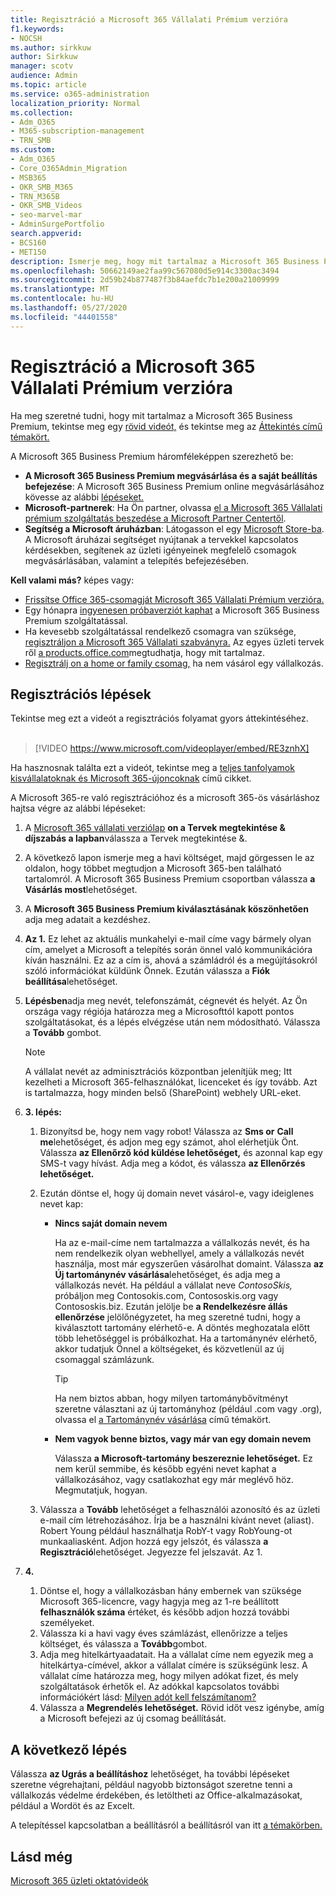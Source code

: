 ```yaml
---
title: Regisztráció a Microsoft 365 Vállalati Prémium verzióra
f1.keywords:
- NOCSH
ms.author: sirkkuw
author: Sirkkuw
manager: scotv
audience: Admin
ms.topic: article
ms.service: o365-administration
localization_priority: Normal
ms.collection:
- Adm_O365
- M365-subscription-management
- TRN_SMB
ms.custom:
- Adm_O365
- Core_O365Admin_Migration
- MSB365
- OKR_SMB_M365
- TRN_M365B
- OKR_SMB_Videos
- seo-marvel-mar
- AdminSurgePortfolio
search.appverid:
- BCS160
- MET150
description: Ismerje meg, hogy mit tartalmaz a Microsoft 365 Business Premium, és részletes útmutatást kaphat a Microsoft 365 Business Premium szolgáltatásra való regisztrációhoz.
ms.openlocfilehash: 50662149ae2faa99c567080d5e914c3300ac3494
ms.sourcegitcommit: 2d59b24b877487f3b84aefdc7b1e200a21009999
ms.translationtype: MT
ms.contentlocale: hu-HU
ms.lasthandoff: 05/27/2020
ms.locfileid: "44401558"
---
```

# <a name="sign-up-for-microsoft-365-business-premium"></a>Regisztráció a Microsoft 365 Vállalati Prémium verzióra

Ha meg szeretné tudni, hogy mit tartalmaz a Microsoft 365 Business Premium, tekintse meg egy [rövid videót,](https://go.microsoft.com/fwlink/?linkid=2109651) és tekintse meg az [Áttekintés című témakört.](microsoft-365-business-overview.md)

A Microsoft 365 Business Premium háromféleképpen szerezhető be:
- **A Microsoft 365 Business Premium megvásárlása és a saját beállítás befejezése**: A Microsoft 365 Business Premium online megvásárlásához kövesse az alábbi [lépéseket.](#sign-up-steps)
- **Microsoft-partnerek**: Ha Ön partner, olvassa [el a Microsoft 365 Vállalati prémium szolgáltatás beszedése a Microsoft Partner Centertől](get-microsoft-365-business.md).
- **Segítség a Microsoft áruházban**: Látogasson el egy [Microsoft Store-ba](https://go.microsoft.com/fwlink/?linkid=2109652). A Microsoft áruházai segítséget nyújtanak a tervekkel kapcsolatos kérdésekben, segítenek az üzleti igényeinek megfelelő csomagok megvásárlásában, valamint a telepítés befejezésében.

**Kell valami más?** képes vagy:
- [Frissítse Office 365-csomagját Microsoft 365 Vállalati Prémium verzióra.](migrate-to-microsoft-365-business.md)
- Egy hónapra [ingyenesen próbaverziót kaphat](https://go.microsoft.com/fwlink/p/?linkid=2102309) a Microsoft 365 Business Premium szolgáltatással.
- Ha kevesebb szolgáltatással rendelkező csomagra van szüksége, [regisztráljon a Microsoft 365 Vállalati szabványra.](https://go.microsoft.com/fwlink/p/?LinkID=510935) Az egyes üzleti tervek ről [a products.office.com](https://go.microsoft.com/fwlink/?linkid=2109397)megtudhatja, hogy mit tartalmaz.
- [Regisztrálj on a home or family csomag,](https://go.microsoft.com/fwlink/?linkid=2109398) ha nem vásárol egy vállalkozás. 

## <a name="sign-up-steps"></a>Regisztrációs lépések

Tekintse meg ezt a videót a regisztrációs folyamat gyors áttekintéséhez.<br><br>

> [!VIDEO https://www.microsoft.com/videoplayer/embed/RE3znhX] 

Ha hasznosnak találta ezt a videót, tekintse meg a [teljes tanfolyamok kisvállalatoknak és Microsoft 365-újoncoknak](https://support.office.com/article/6ab4bbcd-79cf-4000-a0bd-d42ce4d12816) című cikket.

A Microsoft 365-re való regisztrációhoz és a microsoft 365-ös vásárláshoz hajtsa végre az alábbi lépéseket:

1. A [Microsoft 365 vállalati verziólap](https://go.microsoft.com/fwlink/?linkid=2109654) **on a Tervek megtekintése & díjszabás a lapban**válassza a Tervek megtekintése &. 
2. A következő lapon ismerje meg a havi költséget, majd görgessen le az oldalon, hogy többet megtudjon a Microsoft 365-ben található tartalomról. A Microsoft 365 Business Premium csoportban válassza **a Vásárlás most**lehetőséget.
3. A **Microsoft 365 Business Premium kiválasztásának köszönhetően** adja meg adatait a kezdéshez.
4. **Az 1.** Ez lehet az aktuális munkahelyi e-mail címe vagy bármely olyan cím, amelyet a Microsoft a telepítés során önnel való kommunikációra kíván használni. Ez az a cím is, ahová a számládról és a megújításokról szóló információkat küldünk Önnek. Ezután válassza a **Fiók beállítása**lehetőséget.
5. **Lépésben**adja meg nevét, telefonszámát, cégnevét és helyét. Az Ön országa vagy régiója határozza meg a Microsofttól kapott pontos szolgáltatásokat, és a lépés elvégzése után nem módosítható. Válassza a **Tovább** gombot.
    > [!NOTE]
    > A vállalat nevét az adminisztrációs központban jelenítjük meg; Itt kezelheti a Microsoft 365-felhasználókat, licenceket és így tovább. Azt is tartalmazza, hogy minden belső (SharePoint) webhely URL-eket.
6. **3. lépés:**

    1. Bizonyítsd be, hogy nem vagy robot! Válassza az **Sms or** **Call me**lehetőséget, és adjon meg egy számot, ahol elérhetjük Önt. Válassza **az Ellenőrző kód küldése lehetőséget,** és azonnal kap egy SMS-t vagy hívást. Adja meg a kódot, és válassza **az Ellenőrzés lehetőséget.**
    2. Ezután döntse el, hogy új domain nevet vásárol-e, vagy ideiglenes nevet kap:

        - **Nincs saját domain nevem** 
        
            Ha az e-mail-címe nem tartalmazza a vállalkozás nevét, és ha nem rendelkezik olyan webhellyel, amely a vállalkozás nevét használja, most már egyszerűen vásárolhat domaint. Válassza **az Új tartománynév vásárlása**lehetőséget, és adja meg a vállalkozás nevét. Ha például a vállalat neve *ContosoSkis,* próbáljon meg Contosokis.com, Contososkis.org vagy Contososkis.biz. Ezután jelölje be **a Rendelkezésre állás ellenőrzése** jelölőnégyzetet, ha meg szeretné tudni, hogy a kiválasztott tartomány elérhető-e. A döntés meghozatala előtt több lehetőséggel is próbálkozhat. Ha a tartománynév elérhető, akkor tudatjuk Önnel a költségeket, és közvetlenül az új csomaggal számlázunk. 
       
            > [!TIP]
            > Ha nem biztos abban, hogy milyen tartománybővítményt szeretne választani az új tartományhoz (például .com vagy .org), olvassa el [a Tartománynév vásárlása](https://go.microsoft.com/fwlink/?linkid=2109700) című témakört.
        
        - **Nem vagyok benne biztos, vagy már van egy domain nevem** 
        
             Válassza **a Microsoft-tartomány beszereznie lehetőséget.** Ez nem kerül semmibe, és később egyéni nevet kaphat a vállalkozásához, vagy csatlakozhat egy már meglévő höz. Megmutatjuk, hogyan.

    3. Válassza a **Tovább** lehetőséget a felhasználói azonosító és az üzleti e-mail cím létrehozásához. Írja be a használni kívánt nevet (aliast). Robert Young például használhatja RobY-t vagy RobYoung-ot munkaaliasként. Adjon hozzá egy jelszót, és válassza **a Regisztráció**lehetőséget. Jegyezze fel jelszavát. Az 1.
7. **4.** 

    1. Döntse el, hogy a vállalkozásban hány embernek van szüksége Microsoft 365-licencre, vagy hagyja meg az 1-re beállított **felhasználók száma** értéket, és később adjon hozzá további személyeket. 
    2. Válassza ki a havi vagy éves számlázást, ellenőrizze a teljes költséget, és válassza a **Tovább**gombot. 
    3. Adja meg hitelkártyaadatait. Ha a vállalat címe nem egyezik meg a hitelkártya-címével, akkor a vállalat címére is szükségünk lesz. A vállalat címe határozza meg, hogy milyen adókat fizet, és mely szolgáltatások érhetők el. Az adókkal kapcsolatos további információkért lásd: [Milyen adót kell felszámítanom?](https://go.microsoft.com/fwlink/?linkid=2109701)
    4. Válassza a **Megrendelés lehetőséget.** Rövid időt vesz igénybe, amíg a Microsoft befejezi az új csomag beállítását.

## <a name="whats-next"></a>A következő lépés

Válassza **az Ugrás a beállításhoz** lehetőséget, ha további lépéseket szeretne végrehajtani, például nagyobb biztonságot szeretne tenni a vállalkozás védelme érdekében, és letöltheti az Office-alkalmazásokat, például a Wordöt és az Excelt.

A telepítéssel kapcsolatban a beállításról a beállításról van itt [a témakörben.](set-up.md)

## <a name="see-also"></a>Lásd még

[Microsoft 365 üzleti oktatóvideók](https://support.office.com/article/6ab4bbcd-79cf-4000-a0bd-d42ce4d12816)
